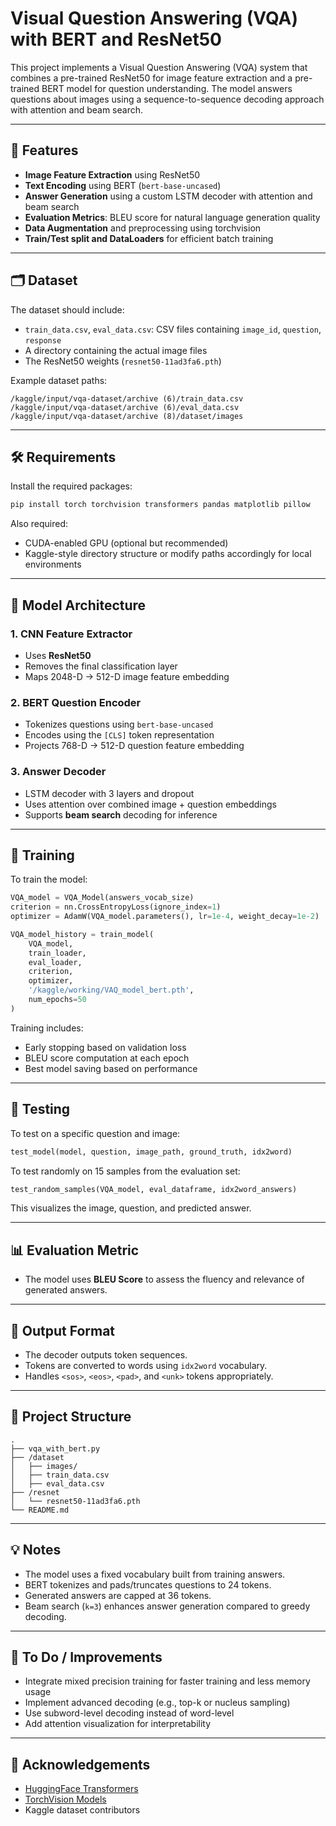 # Visual Question Answering (VQA) with BERT and ResNet50

This project implements a Visual Question Answering (VQA) system that combines a pre-trained ResNet50 for image feature extraction and a pre-trained BERT model for question understanding. The model answers questions about images using a sequence-to-sequence decoding approach with attention and beam search.

---

## 📌 Features

- **Image Feature Extraction** using ResNet50  
- **Text Encoding** using BERT (`bert-base-uncased`)  
- **Answer Generation** using a custom LSTM decoder with attention and beam search  
- **Evaluation Metrics**: BLEU score for natural language generation quality  
- **Data Augmentation** and preprocessing using torchvision  
- **Train/Test split and DataLoaders** for efficient batch training

---

## 🗂️ Dataset

The dataset should include:

- `train_data.csv`, `eval_data.csv`: CSV files containing `image_id`, `question`, `response`
- A directory containing the actual image files
- The ResNet50 weights (`resnet50-11ad3fa6.pth`)

Example dataset paths:

```
/kaggle/input/vqa-dataset/archive (6)/train_data.csv  
/kaggle/input/vqa-dataset/archive (6)/eval_data.csv  
/kaggle/input/vqa-dataset/archive (8)/dataset/images  
```

---

## 🛠 Requirements

Install the required packages:

```bash
pip install torch torchvision transformers pandas matplotlib pillow
```

Also required:

- CUDA-enabled GPU (optional but recommended)
- Kaggle-style directory structure or modify paths accordingly for local environments

---

## 🧠 Model Architecture

### 1. **CNN Feature Extractor**
- Uses **ResNet50**
- Removes the final classification layer
- Maps 2048-D → 512-D image feature embedding

### 2. **BERT Question Encoder**
- Tokenizes questions using `bert-base-uncased`
- Encodes using the `[CLS]` token representation
- Projects 768-D → 512-D question feature embedding

### 3. **Answer Decoder**
- LSTM decoder with 3 layers and dropout
- Uses attention over combined image + question embeddings
- Supports **beam search** decoding for inference

---

## 🚀 Training

To train the model:

```python
VQA_model = VQA_Model(answers_vocab_size)
criterion = nn.CrossEntropyLoss(ignore_index=1)
optimizer = AdamW(VQA_model.parameters(), lr=1e-4, weight_decay=1e-2)

VQA_model_history = train_model(
    VQA_model,
    train_loader,
    eval_loader,
    criterion,
    optimizer,
    '/kaggle/working/VAQ_model_bert.pth',
    num_epochs=50
)
```

Training includes:

- Early stopping based on validation loss
- BLEU score computation at each epoch
- Best model saving based on performance

---

## 🧪 Testing

To test on a specific question and image:

```python
test_model(model, question, image_path, ground_truth, idx2word)
```

To test randomly on 15 samples from the evaluation set:

```python
test_random_samples(VQA_model, eval_dataframe, idx2word_answers)
```

This visualizes the image, question, and predicted answer.

---

## 📊 Evaluation Metric

- The model uses **BLEU Score** to assess the fluency and relevance of generated answers.

---

## 🧾 Output Format

- The decoder outputs token sequences.
- Tokens are converted to words using `idx2word` vocabulary.
- Handles `<sos>`, `<eos>`, `<pad>`, and `<unk>` tokens appropriately.

---

## 📁 Project Structure

```
.
├── vqa_with_bert.py
├── /dataset
│   ├── images/
│   ├── train_data.csv
│   ├── eval_data.csv
├── /resnet
│   └── resnet50-11ad3fa6.pth
└── README.md
```

---

## 💡 Notes

- The model uses a fixed vocabulary built from training answers.
- BERT tokenizes and pads/truncates questions to 24 tokens.
- Generated answers are capped at 36 tokens.
- Beam search (`k=3`) enhances answer generation compared to greedy decoding.

---

## 🧼 To Do / Improvements

- Integrate mixed precision training for faster training and less memory usage
- Implement advanced decoding (e.g., top-k or nucleus sampling)
- Use subword-level decoding instead of word-level
- Add attention visualization for interpretability

---

## 🤝 Acknowledgements

- [HuggingFace Transformers](https://huggingface.co/transformers/)
- [TorchVision Models](https://pytorch.org/vision/stable/models.html)
- Kaggle dataset contributors
